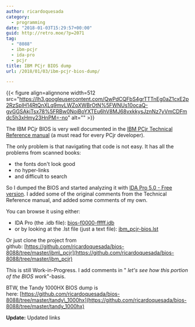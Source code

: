 ```yaml
---
author: ricardoquesada
category:
  - programming
date: "2018-01-03T15:29:57+00:00"
guid: http://retro.moe/?p=2071
tag:
  - "8088"
  - ibm-pcjr
  - ida-pro
  - pcjr
title: IBM PCjr BIOS dump
url: /2018/01/03/ibm-pcjr-bios-dump/

---
```

{{< figure align=alignnone width=512 src="https://lh3.googleusercontent.com/QwPdCQFbS4grTTTnEg0aZ1cxE2p2RzSpIH14RtQnXLq9mvLWZoXWBrOtN%5FWNUs10ocaQ-gvGGSAkjTsx78%5FRBw0NoiBoYXTEu6hV8MJ68vxkkysJznNz7yVmCDFmdc5h3xHmy23HnPM=-no" alt="" >}}

The IBM PCjr BIOS is very well documented in the [IBM PCjr Technical Reference manual](https://archive.org/details/IbmPcjrTechnicalReference) (a must read for every PCjr developer).

The only problem is that navigating that code is not easy. It has all the problems from scanned books:

- the fonts don't look good
- no hyper-links
- and difficult to search

So I dumped the BIOS and started analyzing it with [IDA Pro 5.0 - Free version](https://downloads.scummvm.org/frs/extras/IDA/idafree50.exe). I added some of the original comments from the Technical Reference manual, and added some comments of my own.

You can browse it using either:

- IDA Pro (the .idb file): [bios-f0000-fffff.idb](https://github.com/ricardoquesada/bios-8088/raw/master/ibm_pcjr/bios-f0000-fffff.idb)
- or by looking at the .lst file (just a text file): [ibm\_pcjr-bios.lst](https://github.com/ricardoquesada/bios-8088/blob/master/ibm_pcjr/ibm_pcjr-bios.lst)

Or just clone the project from github: [https://github.com/ricardoquesada/bios-8088/tree/master/ibm\_pcjr](https://github.com/ricardoquesada/bios-8088/tree/master/ibm_pcjr)

This is still Work-in-Progress. I add comments in " _let's see how this portion of the BIOS work_"-basis.

BTW, the Tandy 1000HX BIOS dump is here: [https://github.com/ricardoquesada/bios-8088/tree/master/tandy\_1000hx](https://github.com/ricardoquesada/bios-8088/tree/master/tandy_1000hx)

**Update:** Updated links

